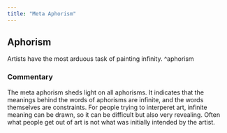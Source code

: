 ```yaml
---
title: "Meta Aphorism"
---
```


## Aphorism

Artists have the most arduous task of painting infinity. ^aphorism

### Commentary

The meta aphorism sheds light on all aphorisms. It indicates that the meanings behind the words of aphorisms are infinite, and the words themselves are constraints. For people trying to interperet art, infinite meaning can be drawn, so it can be difficult but also very revealing. Often what people get out of art is not what was initially intended by the artist.

